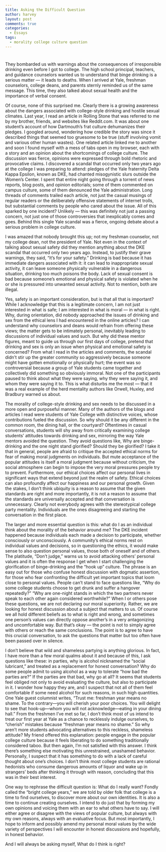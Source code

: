 ```yaml
---
title: Asking the Difficult Question
author: harvey
layout: post
comments: true
categories:
  - Essays
tags:
  - morality college culture question
---
```

# 

They bombarded us with warnings about the consequences of irresponsible drinking even before I got to college. The high school principal, teachers, and guidance counselors wanted us to understand that binge drinking is a serious matter — it leads to deaths. When I arrived at Yale, freshman counselors, college deans, and parents sternly reminded us of the same message. This time, they also talked about sexual health and the importance of verbal consent.

Of course, none of this surprised me. Clearly there is a growing awareness about the dangers associated with college-style drinking and hostile sexual climates. Last year, I read an article in Rolling Stone that was referred to me by my brother, friends, and websites like Reddit.com. It was about one student’s account of how Dartmouth’s frat culture dehumanizes their pledges. I googled around, wondering how credible the story was since it described things that seemed too gruesome to be true (stuff involving vomit and various other human wastes). One related article linked me to another and soon I found myself with a mess of tabs open in my browser, each with a story and an opinion about the shortcomings of college culture. The discussion was fierce, opinions were expressed through bold rhetoric and provocative claims. I discovered a scandal that occurred only two years ago at the college I was preparing to attend: pledges of the Yale fraternity Delta Kappa Epsilon, known as DKE, had chanted misogynistic slurs outside the Women’s Center. I spent that entire night going through a torrent of news reports, blog posts, and opinion editorials; some of them commented on campus culture, some of them denounced the Yale administration. Long threads of comments trailed each article, not just the casual musings of regular readers or the deliberately offensive statements of internet trolls, but substantial comments by people who cared about the issue. All of this sparked by one incident? Unlikely — this was definitely not just a passing concern, not just one of those controversies that inexplicably comes and goes. Behind this single Yale scandal was a fierce, ongoing debate about a serious problem in college culture.

I was amazed that nobody brought this up; not my freshman counselor, not my college dean, not the president of Yale. Not even in the context of talking about sexual safety did they mention anything about the DKE scandal that occurred only two years ago. Instead, to justify their grave warnings, they said, “it’s for your safety.” Drinking is bad because it has immediate dangers associated with it: it can lead to inappropriate sexual activity, it can leave someone physically vulnerable in a dangerous situation, drinking too much poisons the body. Lack of sexual consent is bad because someone’s emotional and physical safety is violated when he or she is pressured into unwanted sexual activity. Not to mention, both are illegal.

Yes, safety is an important consideration, but is that all that is important? While I acknowledge that this is a legitimate concern, I am not just interested in what is safe; I am interested in what is moral — in what is right. Why, during orientation, did nobody approached the issues of drinking and sex from the ethical lens I had encountered in the online articles? I can understand why counselors and deans would refrain from offering these views; the matter gets to be intimately personal, inevitably leading to discussions of individual values and such. But why did these mentor figures, meant to guide us through our first days of college, pretend that drinking and sex is only an issue when physical and emotional safety is concerned? From what I read in the articles and comments, the scandal didn’t stir up the greater community so aggressively because someone might have gotten emotionally or physically hurt; the event was so controversial because a group of Yale students came together and collectively did something so obviously immoral. Not one of the participants paused to think about what they were saying, why they were saying it, and whom they were saying it to. This is what disturbs me the most — that it was a real example of the herd mentality authors like Orwell, Huxley, and Bradbury warned us about.

The morality of college-style drinking and sex needs to be discussed in a more open and purposeful manner. Many of the authors of the blogs and articles I read were students of Yale College with distinctive voices, whose contributions fueled the discussion. So why should it be any different in the common room, the dining hall, or the courtyard? Oftentimes in casual conversations, students will shy away from critically examining college students’ attitudes towards drinking and sex, mirroring the way Yale mentors avoided the question. They avoid questions like, Why are binge-drinking and the one night stand glorified? Should they be glorified? I take it that in general, people are afraid to critique the accepted ethical norms for fear of making moral judgments on individuals. But mute acceptance of the popular attitudes is itself a moral judgment because without criticism, the social atmosphere can begin to impose the very moral pressures people try to prevent. Furthermore, our ethical choices affect our personal lives in significant ways that extend beyond just the realm of safety. Ethical choices can also profoundly affect our happiness and our personal growth. Given the stakes, I don’t think ubiquity is a reason to assume that the given standards are right and more importantly, it is not a reason to assume that the standards are universally accepted and that conversation is unnecessary. Clearly not everybody agrees with the stereotypical college party mentality. Individuals are the ones disagreeing and starting the conversation in the first place.

The larger and more essential question is this: what do I as an individual think about the morality of the behavior around me? The DKE incident happened because individuals each made a decision to participate, whether consciously or unconsciously. A community’s ethical norms rest on individual values and decisions, so in questioning the ethics, it would make sense to also question personal values, those both of oneself and of others. The platitude, “Don’t judge,” warns us to avoid attacking others’ personal values and it is often the response I get when I start challenging the glorification of binge-drinking and the “hook up” culture. The phrase is an easy out for those who confuse honest discussion with dogmatic assertion, for those who fear confronting the difficult yet important topics that loom close to personal values. People can’t stand to face questions like, “Why do some college students choose to get drunk and suffer a hangover repeatedly?” “Why are one-night stands in which the two partners never speak to each other again considered worthwhile?” When I or others pose these questions, we are not declaring our moral superiority. Rather, we are looking for honest discussion about a subject that matters to us. Of course we all hold different beliefs as to what is right and wrong, and sometimes one person’s values can directly oppose another’s in a very antagonizing and uncomfortable way. But that’s okay — the point is not to simply agree with others or reach the same conclusions. The point is to agree to have this crucial conversation, to ask the questions that matter but too often have been passed over in silence.

I don’t believe that wild and shameless partying is anything glorious. In fact, I have more than a few moral qualms about it and because of this, I ask questions like these: in parties, why is alcohol nicknamed the “social lubricant,” and treated as a replacement for honest conversation? Why do some people admit to using alcohol as a way to tolerate “how bad the parties are?” If the parties are that bad, why go at all? It seems that students feel obliged not only to avoid evaluating the culture, but also to participate in it. I wonder how happy they are, and I suspect that not all of them feel comfortable if some need alcohol for such reasons, in such high quantities. One Yale guest columnist writes, “Trust me: freshman year means no shame. To the contrary—you will cherish your poor choices. You will delight to see that hook-up—whom you will not acknowledge—eating in your dining hall.” From the freshmen I’ve met so far, I don’t think most of us intend to treat our first year at Yale as a chance to recklessly indulge ourselves, to “cherish” mistakes because “freshman year means no shame.” So why aren’t more students advocating alternatives to this reckless, shameless attitude? My friend offered this explanation: people engage in the popular college culture because it feels liberating to do something traditionally considered taboo. But then again, I’m not satisfied with this answer. I think there’s something else motivating this unrestrained, unashamed behavior. Personally, I suspect that it has something to do with a lack of careful thought about one’s choices. I don’t think most college students are rational hedonists who consume dangerous amounts of liquor and wake up in strangers’ beds after thinking it through with reason, concluding that this was in their best interest.

One way to rephrase the difficult question is: What do I really want? Fondly called the “bright college years,” we are told by older folk that college is a time to find ourselves, to discover more about our own identities. It is also a time to continue creating ourselves. I intend to do just that by forming my own opinions and voicing them with an ear to what others have to say. I will either agree or disagree with the views of popular culture, but always with my own reasons, always with an evaluative focus. But most importantly, I hope to inform and possibly amend my personal moral values by the wide variety of perspectives I will encounter in honest discussions and hopefully, in honest behavior.

And I will always be asking myself, What do I think is right?
